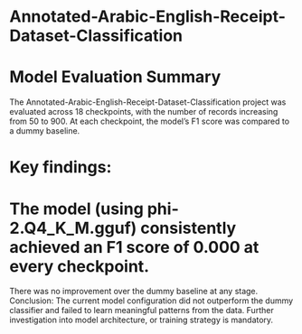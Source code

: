 # Annotated-Arabic-English-Receipt-Dataset-Classification
# Model Evaluation Summary
The Annotated-Arabic-English-Receipt-Dataset-Classification project was evaluated across 18 checkpoints, with the number of records increasing from 50 to 900. At each checkpoint, the model’s F1 score was compared to a dummy baseline.

# Key findings:

# The model (using phi-2.Q4_K_M.gguf) consistently achieved an F1 score of 0.000 at every checkpoint.
There was no improvement over the dummy baseline at any stage.
Conclusion:
The current model configuration did not outperform the dummy classifier and failed to learn meaningful patterns from the data. Further investigation into model architecture, or training strategy is mandatory.

